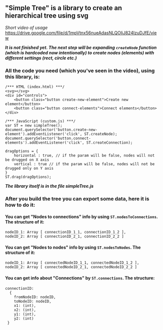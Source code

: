 ## "Simple Tree" is a library to create an hierarchical tree using svg
*Short video of usage* https://drive.google.com/file/d/1mpVtnx56nueAdasNLQOliJ824IzuDJfE/view

***It is not finished yet. The next step will be expanding `createNode` function (which is hardcoded now intentionally) to create nodes (elements) with different settings (rect, circle etc.)***  

### All the code you need (which you've seen in the video), using this library, is:
```
/*** HTML (index.html) ***/
<svg></svg>
<div id="controls">
	<button class="button create-new-element">Create new element</button>
	<button class="button connect-elements">Connect elements</button>
</div>

/*** JavaScript (custom.js) ***/
var ST = new simpleTree();
document.querySelector('button.create-new-element').addEventListener('click', ST.createNode);
document.querySelector('button.connect-elements').addEventListener('click', ST.createConnection);

dragOptions = {
	horizontal : true, // if the param will be false, nodes will not be drugged on X axis
	vertical : true // if the param will be false, nodes will not be drugged only on Y axis
}
ST.drag(dragOptions);
```

***The library itself is in the file simpleTree.js***

### After you build the tree you can export some data, here it is how to do it:

#### You can get "Nodes to connections" info by using `ST.nodesToConnections`. The structure of it:
```
nodeID_1: Array [ connectionID_1_1, connectionID_1_2 ],
nodeID_2: Array [ connectionID_2_1, connectionID_2_2 ]
```

#### You can get "Nodes to nodes" info by using `ST.nodesToNodes`. The structure of it:
```
nodeID_1: Array [ connectedNodeID_1_1, connectedNodeID_1_2 ],
nodeID_2: Array [ connectedNodeID_2_1, connectedNodeID_2_2 ]
```

#### You can get info about "Connections" by `ST.connections`. The structure:
```
connectionID:
  {
    fromNodeID: nodeID,
    toNodeID: nodeID,
    x1: (int),
    x2: (int),
    y1: (int),
    y2: (int)
 }
```
